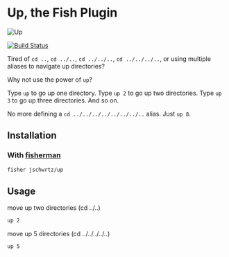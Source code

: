 # Up, the Fish Plugin

![Up](https://raw.githubusercontent.com/jschwrtz/up/master/docs/up.jpeg "Up.fish")

[![Build Status][travis-badge]][travis-link]

Tired of `cd ..`, `cd ../..`, `cd ../../..`, `cd ../../../..`, or using multiple aliases to navigate up directories?

Why not use the power of `up`?

Type `up` to go up one directory.  Type `up 2` to go up two directories.  Type `up 3` to go up three directories.  And so on.

No more defining a `cd ../../../../../../../..` alias.  Just `up 8`.

## Installation

### With [fisherman]

```bash
fisher jschwrtz/up
```

## Usage

move up two directories (cd ../..)
  ```bash
  up 2
  ```
move up 5 directories (cd ../../../../..)
  ```bash
  up 5
  ```

[travis-link]: https://travis-ci.org/jschwrtz/up
[travis-badge]: https://img.shields.io/travis/jschwrtz/up.svg
[fisherman]: https://github.com/fisherman/fisherman
